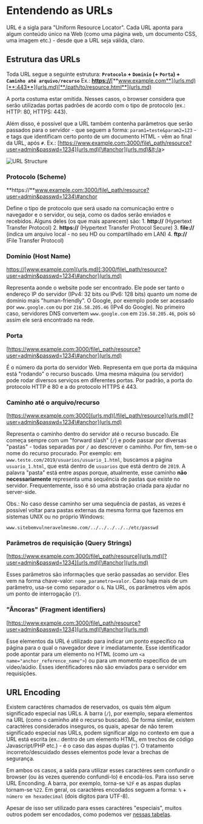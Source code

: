 # Entendendo as URLs

URL é a sigla para "Uniform Resource Locator". Cada URL aponta para algum conteúdo único na Web \(como uma página web, um documento CSS, uma imagem etc.\) - desde que a URL seja válida, claro.

## Estrutura das URLs

Toda URL segue a seguinte estrutura: **`Protocolo` + `Domínio` \(+ `Porta`\) + `Caminho até arquivo/recurso`** Ex.: [**https://**](urls.md)[**www.example.com**](urls.md)[**:443**](urls.md)[**/path/to/resource.html**](urls.md)

A porta costuma estar omitida. Nesses casos, o browser considera que serão utilizadas portas padrões de acordo com o tipo de protocolo \(ex.: HTTP: 80, HTTPS: 443\).

Além disso, é possível que a URL também contenha parâmetros que serão passados para o servidor - que seguem a forma: `param1=teste&param2=123` - e tags que identificam certo ponto de um documento HTML - vêm ao final da URL, após `#`. Ex.:  [https://www.example.com:3000/file\_path/resource?user=admin&passwd=1234](urls.md)[\#anchor](urls.md)&lt;/a&gt;

![URL Structure](https://media.gcflearnfree.org/content/55784768317faa316096bef2_06_10_2015/fullurlending_image2.png)

### Protocolo \(Scheme\)

**https://**www.example.com:3000/file\_path/resource?user=admin&passwd=1234\#anchor

Define o tipo de protocolo que será usado na comunicação entre o navegador e o servidor, ou seja, como os dados serão enviados e recebidos. Alguns deles \(os que mais aparecem\) são: 1. **http://** \(Hypertext Transfer Protocol\) 2. **https://** \(Hypertext Transfer Protocol Secure\) 3. **file://** \(indica um arquivo local - no seu HD ou compartilhado em LAN\) 4. **ftp://** \(File Transfer Protocol\)

### Domínio \(Host Name\)

[https://](urls.md)[www.example.com](urls.md)[:3000/file\_path/resource?user=admin&passwd=1234\#anchor](urls.md)

Representa aonde o website pode ser encontrado. Ele pode ser tanto o endereço IP do servidor \(IPv4: 32 bits ou IPv6: 128 bits\) quanto um nome de domínio mais "human-friendly". O Google, por exemplo pode ser acessado por `www.google.com` ou por `216.58.205.46` \(IPv4 do Google\). No primeiro caso, servidores DNS convertem `www.google.com` em `216.58.205.46`, pois só assim ele será encontrado na rede.

### Porta

[https://www.example.com:3000/file\_path/resource?user=admin&passwd=1234\#anchor](urls.md)

É o número da porta do servidor Web. Representa em que porta da máquina está "rodando" o recurso buscado. Uma mesma máquina \(ou servidor\) pode rodar diversos serviços em diferentes portas. Por padrão, a porta do protocolo HTTP é 80 e a do protocolo HTTPS é 443.

### Caminho até o arquivo/recurso

[https://www.example.com:3000](urls.md)[/file\_path/resource](urls.md)[?user=admin&passwd=1234\#anchor](urls.md)

Representa o caminho dentro do servidor até o recurso buscado. Ele começa sempre com um "forward slash" \(`/`\) e pode passar por diversas "pastas" - todas separadas por `/` ao descrever o caminho. Por fim, tem-se o nome do recurso procurado. Por exemplo: em `www.teste.com/2019/usuarios/usuario_1.html`, buscamos a página `usuario_1.html`, que está dentro de `usuarios` que está dentro de `2019`. A palavra "pasta" está entre aspas porque, atualmente, esse caminho **não necessariamente** representa uma sequência de pastas que existe no servidor. Frequentemente, isso é só uma abstração criada para ajudar no server-side.

Obs.: No caso desse caminho ser uma sequência de pastas, as vezes é possível voltar para pastas externas da mesma forma que fazemos em sistemas UNIX ou no próprio Windows:

```text
www.sitebemvulneravelmesmo.com/../../../../../etc/passwd
```

### Parâmetros de requisição \(Query Strings\)

[https://www.example.com:3000/file\_path/resource](urls.md)[?user=admin&passwd=1234](urls.md)[\#anchor](urls.md)

Esses parâmetros são informações que serão passadas ao servidor. Eles vem na forma chave-valor: `nome_parametro=valor`. Caso haja mais de um parâmetro, usa-se como separador o `&`. Na URL, os parâmetros vêm após um ponto de interrogação \(`?`\).

### "Âncoras" \(Fragment identifiers\)

[https://www.example.com:3000/file\_path/resource?user=admin&passwd=1234](urls.md)[\#anchor](urls.md)

Esse elementos da URL é utilizado para indicar um ponto específico na página para o qual o navegador deve ir imediatamente. Esse identificador pode apontar para um elemento no HTML \(como um `<a name="anchor_reference_name">`\) ou para um momento específico de um vídeo/aúdio. Esses identificadores não são enviados para o servidor em requisições.

## URL Encoding

Existem caractéres chamados de reservados, os quais têm algum significado especial nas URLs. A barra \(`/`\), por exemplo, separa elementos na URL \(como o caminho até o recurso buscado\). De forma similar, existem caractéres considerados inseguros, os quais, apesar de não terem significado especial nas URLs, podem significar algo no contexto em que a URL está escrita \(ex.: dentro de um elemento HTML, em trechos de código Javascript/PHP etc.\) - é o caso das aspas duplas \(`"`\). O tratamento incorreto/descuidado desses elementos pode levar a brechas de segurança.

Em ambos os casos, a saída para utilizar esses caractéres sem confundir o browser \(ou às vezes querendo confundí-lo\) é encodá-los. Para isso serve URL Enconding. A barra, por exemplo, torna-se `%2F` e as aspas duplas tornam-se `%22`. Em geral, os caractéres encodados seguem a forma: `%` + `número em hexadecimal` \(dois digitos para UTF-8\).

Apesar de isso ser utilizado para esses caractéres "especiais", muitos outros podem ser encodados, como podemos ver [nessas tabelas](https://www.tutorialspoint.com/html/html_url_encoding.htm).
